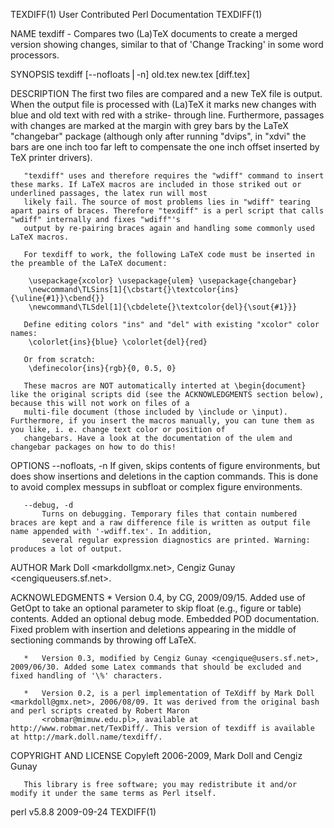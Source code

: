 TEXDIFF(1)                                                                 User Contributed Perl Documentation                                                                 TEXDIFF(1)

NAME
       texdiff - Compares two (La)TeX documents to create a merged version showing changes, similar to that of 'Change Tracking' in some word processors.

SYNOPSIS
       texdiff [--nofloats⎪-n] old.tex new.tex [diff.tex]

DESCRIPTION
       The first two files are compared and a new TeX file is output. When the output file is processed with (La)TeX it marks new changes with blue and old text with red with a strike-
       through line. Furthermore, passages with changes are marked at the margin with grey bars by the LaTeX "changebar" package (although only after running "dvips", in "xdvi" the bars
       are one inch too far left to compensate the one inch offset inserted by TeX printer drivers).

       "texdiff" uses and therefore requires the "wdiff" command to insert these marks. If LaTeX macros are included in those striked out or underlined passages, the latex run will most
       likely fail. The source of most problems lies in "wdiff" tearing apart pairs of braces. Therefore "texdiff" is a perl script that calls "wdiff" internally and fixes "wdiff"'s
       output by re-pairing braces again and handling some commonly used LaTeX macros.

       For texdiff to work, the following LaTeX code must be inserted in the preamble of the LaTeX document:

        \usepackage{xcolor} \usepackage{ulem} \usepackage{changebar}
        \newcommand\TLSins[1]{\cbstart{}\textcolor{ins}{\uline{#1}}\cbend{}}
        \newcommand\TLSdel[1]{\cbdelete{}\textcolor{del}{\sout{#1}}}

       Define editing colors "ins" and "del" with existing "xcolor" color names:
        \colorlet{ins}{blue} \colorlet{del}{red}

       Or from scratch:
        \definecolor{ins}{rgb}{0, 0.5, 0}

       These macros are NOT automatically interted at \begin{document} like the original scripts did (see the ACKNOWLEDGMENTS section below), because this will not work on files of a
       multi-file document (those included by \include or \input).  Furthermore, if you insert the macros manually, you can tune them as you like, i. e. change text color or position of
       changebars. Have a look at the documentation of the ulem and changebar packages on how to do this!

OPTIONS
       --nofloats, -n
           If given, skips contents of figure environments, but does show insertions and deletions in the caption commands. This is done to avoid complex messups in subfloat or complex
           figure environments.

       --debug, -d
           Turns on debugging. Temporary files that contain numbered braces are kept and a raw difference file is written as output file name appended with '-wdiff.tex'. In addition,
           several regular expression diagnostics are printed. Warning: produces a lot of output.

AUTHOR
       Mark Doll <markdoll<AT>gmx.net>, Cengiz Gunay <cengique<AT>users.sf.net>.

ACKNOWLEDGMENTS
       *   Version 0.4, by CG, 2009/09/15. Added use of GetOpt to take an optional parameter to skip float (e.g., figure or table) contents. Added an optional debug mode. Embedded POD
           documentation. Fixed problem with insertion and deletions appearing in the middle of sectioning commands by throwing off LaTeX.

       *   Version 0.3, modified by Cengiz Gunay <cengique@users.sf.net>, 2009/06/30. Added some Latex commands that should be excluded and fixed handling of '\%' characters.

       *   Version 0.2, is a perl implementation of TeXdiff by Mark Doll <markdoll@gmx.net>, 2006/08/09. It was derived from the original bash and perl scripts created by Robert Maron
           <robmar@mimuw.edu.pl>, available at http://www.robmar.net/TexDiff/. This version of texdiff is available at http://mark.doll.name/texdiff/.

COPYRIGHT AND LICENSE
       Copyleft 2006-2009, Mark Doll and Cengiz Gunay

       This library is free software; you may redistribute it and/or modify it under the same terms as Perl itself.

perl v5.8.8                                                                             2009-09-24                                                                             TEXDIFF(1)
